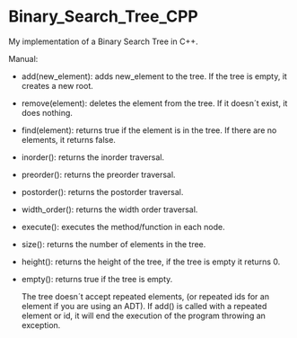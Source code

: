# Binary_Search_Tree_CPP
 My implementation of a Binary Search Tree in C++.

Manual:

- add(new_element): adds new_element to the tree. If the tree is empty, it creates a new root.

- remove(element): deletes the element from the tree. If it doesn´t exist, it does nothing.

- find(element): returns true if the element is in the tree. If there are no elements, it returns false.

- inorder(): returns the inorder traversal.

- preorder(): returns the preorder traversal.

- postorder(): returns the postorder traversal.

- width_order(): returns the width order traversal.

- execute(): executes the method/function in each node.

- size(): returns the number of elements in the tree.

- height(): returns the height of the tree, if the tree is empty it returns 0.

- empty(): returns true if the tree is empty.

  The tree doesn´t accept repeated elements, (or repeated ids for an element if you are using an ADT). If add() is called with a repeated element or id, it will end the execution of the program throwing an exception.
